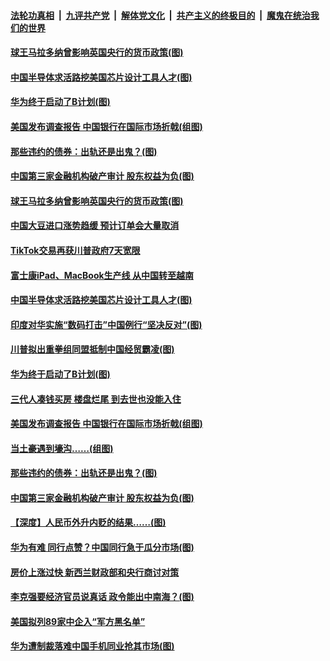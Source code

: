 

####  [法轮功真相](../../../../basic/blob/master/README.md?t=11262203) &nbsp;|&nbsp; [九评共产党](../../../../9ping.md/blob/master/README.md?t=11262203) &nbsp;|&nbsp; [解体党文化](../../../../jtdwh.md/blob/master/README.md?t=11262203)  &nbsp;|&nbsp; [共产主义的终极目的](../../../../gczydzjmd.md/blob/master/README.md?t=11262203) &nbsp;|&nbsp; [魔鬼在统治我们的世界](../../../../mgztzwmdsj.md/blob/master/README.md?t=11262203) 

#### [球王马拉多纳曾影响英国央行的货币政策(图)](../pages/p5/953851.md?t=11262203) 

#### [中国半导体求活路挖美国芯片设计工具人才(图)](../pages/p5/953783.md?t=11262203) 

#### [华为终于启动了B计划(图)](../pages/p5/953762.md?t=11262203) 

#### [美国发布调查报告 中国银行在国际市场折戟(组图)](../pages/p5/953747.md?t=11262203) 

#### [那些违约的债券：出轨还是出鬼？(图)](../pages/p5/953692.md?t=11262203) 

#### [中国第三家金融机构破产审计 股东权益为负(图)](../pages/p5/953660.md?t=11262203) 

#### [球王马拉多纳曾影响英国央行的货币政策(图)](../pages/p5/953851.md?t=11262203) 

#### [中国大豆进口涨势趋缓 预计订单会大量取消](../pages/p5/953845.md?t=11262203) 

#### [TikTok交易再获川普政府7天宽限](../pages/p5/953844.md?t=11262203) 

#### [富士康iPad、MacBook生产线 从中国转至越南](../pages/p5/953842.md?t=11262203) 

#### [中国半导体求活路挖美国芯片设计工具人才(图)](../pages/p5/953783.md?t=11262203) 

#### [印度对华实施“数码打击”中国例行“坚决反对”(图)](../pages/p5/953781.md?t=11262203) 

#### [川普拟出重拳组同盟抵制中国经贸霸凌(图)](../pages/p5/953778.md?t=11262203) 


#### [华为终于启动了B计划(图)](../pages/p5/953762.md?t=11262203) 

#### [三代人凑钱买房 楼盘烂尾 到去世也没能入住](../pages/p5/953760.md?t=11262203) 

#### [美国发布调查报告 中国银行在国际市场折戟(组图)](../pages/p5/953747.md?t=11262203) 

#### [当土豪遇到壕沟……(组图)](../pages/p5/953685.md?t=11262203) 

#### [那些违约的债券：出轨还是出鬼？(图)](../pages/p5/953692.md?t=11262203) 

#### [中国第三家金融机构破产审计 股东权益为负(图)](../pages/p5/953660.md?t=11262203) 

#### [【深度】人民币外升内贬的结果……(图)](../pages/p5/953681.md?t=11262203) 

#### [华为有难 同行点赞？中国同行急于瓜分市场(图)](../pages/p5/953658.md?t=11262203) 

#### [房价上涨过快 新西兰财政部和央行商讨对策](../pages/p5/953646.md?t=11262203) 

#### [李克强要经济官员说真话 政令能出中南海？(图)](../pages/p5/953626.md?t=11262203) 

#### [美国拟列89家中企入“军方黑名单”](../pages/p5/953586.md?t=11262203) 

#### [华为遭制裁落难中国手机同业抢其市场(图)](../pages/p5/953582.md?t=11262203) 


